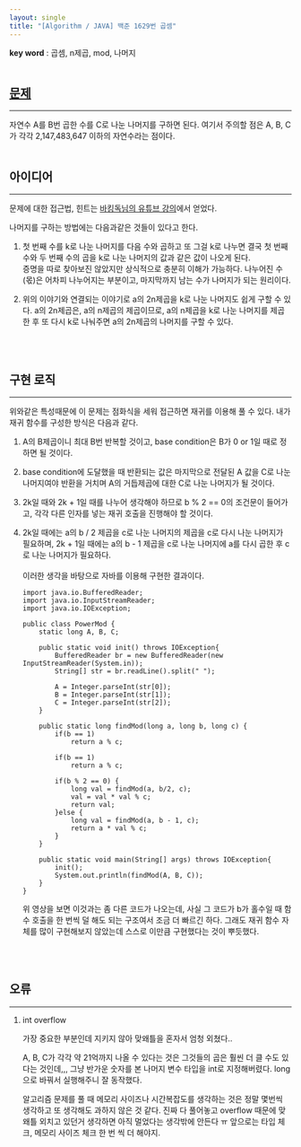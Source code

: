 ```yaml
---
layout: single
title: "[Algorithm / JAVA] 백준 1629번 곱셈"
---
```


**key word** : 곱셈, n제곱, mod, 나머지
<br><br>

## [문제](https://www.acmicpc.net/problem/1629)

---

자연수 A를 B번 곱한 수를 C로 나눈 나머지를 구하면 된다. 여기서 주의할 점은 A, B, C가 각각 2,147,483,647 이하의 자연수라는 점이다.
<br><br>

## 아이디어

---

문제에 대한 접근법, 힌트는 [바킹독님의 유튜브 강의](https://www.youtube.com/watch?v=8vDDJm5EewM&list=PLtqbFd2VIQv4O6D6l9HcD732hdrnYb6CY&index=12)에서 얻었다.

나머지를 구하는 방법에는 다음과같은 것들이 있다고 한다.

1. 첫 번째 수를 k로 나눈 나머지를 다음 수와 곱하고 또 그걸 k로 나누면 결국 첫 번째 수와 두 번째 수의 곱을 k로 나눈 나머지의 값과 같은 값이 나오게 된다.
   <br> 증명을 따로 찾아보진 않았지만 상식적으로 충분히 이해가 가능하다. 나누어진 수(몫)은 어차피 나누어지는 부분이고, 마지막까지 남는 수가 나머지가 되는 원리이다.

2. 위의 이야기와 연결되는 이야기로 a의 2n제곱을 k로 나눈 나머지도 쉽게 구할 수 있다. a의 2n제곱은, a의 n제곱의 제곱이므로, a의 n제곱을 k로 나눈 나머지를 제곱한 후 또 다시 k로 나눠주면 a의 2n제곱의 나머지를 구할 수 있다.

<br><br>

## 구현 로직

---

위와같은 특성때문에 이 문제는 점화식을 세워 접근하면 재귀를 이용해 풀 수 있다. 내가 재귀 함수를 구성한 방식은 다음과 같다.

1. A의 B제곱이니 최대 B번 반복할 것이고, base condition은 B가 0 or 1일 때로 정하면 될 것이다.
2. base condition에 도달했을 때 반환되는 값은 마지막으로 전달된 A 값을 C로 나눈 나머지여야 반환을 거치며 A의 거듭제곱에 대한 C로 나눈 나머지가 될 것이다.
3. 2k일 때와 2k + 1일 때를 나누어 생각해야 하므로 b % 2 == 0의 조건문이 들어가고, 각각 다른 인자를 넣는 재귀 호출을 진행해야 할 것이다.
4. 2k일 때에는 a의 b / 2 제곱을 c로 나눈 나머지의 제곱을 c로 다시 나눈 나머지가 필요하며, 2k + 1일 때에는 a의 b - 1 제곱을 c로 나눈 나머지에 a를 다시 곱한 후 c로 나눈 나머지가 필요하다.
   <br><br>
   이러한 생각을 바탕으로 자바를 이용해 구현한 결과이다.

   ```
   import java.io.BufferedReader;
   import java.io.InputStreamReader;
   import java.io.IOException;

   public class PowerMod {
       static long A, B, C;

       public static void init() throws IOException{
           BufferedReader br = new BufferedReader(new InputStreamReader(System.in));
           String[] str = br.readLine().split(" ");

           A = Integer.parseInt(str[0]);
           B = Integer.parseInt(str[1]);
           C = Integer.parseInt(str[2]);
       }

       public static long findMod(long a, long b, long c) {
           if(b == 1)
               return a % c;

           if(b == 1)
               return a % c;

           if(b % 2 == 0) {
               long val = findMod(a, b/2, c);
               val = val * val % c;
               return val;
           }else {
               long val = findMod(a, b - 1, c);
               return a * val % c;
           }
       }

       public static void main(String[] args) throws IOException{
           init();
           System.out.println(findMod(A, B, C));
       }
   }
   ```

   위 영상을 보면 이것과는 좀 다른 코드가 나오는데, 사실 그 코드가 b가 홀수일 때 함수 호출을 한 번씩 덜 해도 되는 구조여서 조금 더 빠르긴 하다.
   그래도 재귀 함수 자체를 많이 구현해보지 않았는데 스스로 이만큼 구현했다는 것이 뿌듯했다.

<br><br>

## 오류

---

1. int overflow

   가장 중요한 부분인데 지키지 않아 맞왜틀을 혼자서 엄청 외쳤다..

   A, B, C가 각각 약 21억까지 나올 수 있다는 것은 그것들의 곱은 훨씬 더 클 수도 있다는 것인데,,, 그냥 반가운 숫자를 본 나머지 변수 타입을 int로 지정해버렸다.
   long으로 바꿔서 실행해주니 잘 동작했다.

   알고리즘 문제를 풀 때 메모리 사이즈나 시간복잡도를 생각하는 것은 정말 몇번씩 생각하고 또 생각해도 과하지 않은 것 같다.
   진짜 다 풀어놓고 overflow 때문에 맞왜틀 외치고 있던거 생각하면 아직 멀었다는 생각밖에 안든다 ㅠ
   앞으로는 타입 체크, 메모리 사이즈 체크 한 번 씩 더 해야지.
